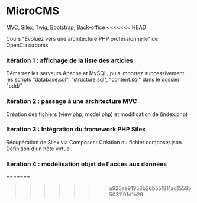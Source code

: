 # MicroCMS
MVC, Silex, Twig, Bootstrap, Back-office
<<<<<<< HEAD


Cours "Évoluez vers une architecture PHP professionnelle" de OpenClassrooms


### Itération 1 : affichage de la liste des articles #

Démarrez les serveurs Apache et MySQL, puis importez successivement les scripts "database.sql", "structure.sql", "content.sql" dans le dossier "bdd/"


### Itération 2 : passage à une architecture MVC #

Création des fichiers (view.php, model.php) et modification de (index.php)


### Itération 3 : Intégration du framework PHP Silex #

Récupération de Silex via Composer : Création du fichier composer.json.   
Définition d'un hôte virtuel.  


### Itération 4 : modélisation objet de l'accès aux données #
=======
>>>>>>> a923ae91956b26b55f811ad155955031191d1b29

